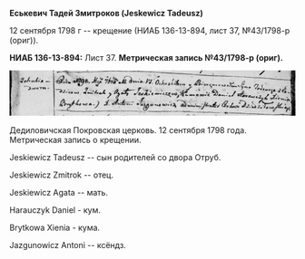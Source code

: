 **Еськевич Тадей Змитроков (Jeskewicz Tadeusz)**

12 сентября 1798 г -- крещение (НИАБ 136-13-894, лист 37, №43/1798-р
(ориг)).

**НИАБ 136-13-894:** Лист 37. **Метрическая запись №43/1798-р (ориг).**

![](./media/38a938213a7bcc06080cac0a201d8a4e9f28e121.png)

Дедиловичская Покровская церковь. 12 сентября 1798 года. Метрическая
запись о крещении.

Jeskiewicz Tadeusz -- сын родителей со двора Отруб.

Jeskiewicz Zmitrok -- отец.

Jeskiewicz Agata -- мать.

Harauczyk Daniel - кум.

Brytkowa Xienia - кума.

Jazgunowicz Antoni -- ксёндз.
